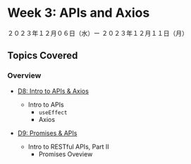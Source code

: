 # Week 3: APIs and Axios

２０２３年１２月０６日（水）ー ２０２３年１２月１１日（月）

## Topics Covered

### Overview

- [D8: Intro to APIs & Axios](Lecture-Code/D8-Intro_to_APIs/)
    - Intro to APIs
        - `useEffect`
        - Axios

- [D9: Promises & APIs](Lecture-Code/D9-Promises_APIs_and_Axios/)
    - Intro to RESTful APIs, Part II
        - Promises Oveview